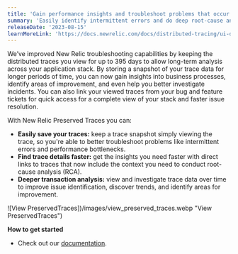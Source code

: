 ```yaml
---
title: 'Gain performance insights and troubleshoot problems that occur over time with Preserved Traces'
summary: 'Easily identify intermittent errors and do deep root-cause analysis by accessing your viewed traces for over a year.'
releaseDate: '2023-08-15'
learnMoreLink: 'https://docs.newrelic.com/docs/distributed-tracing/ui-data/understand-use-distributed-tracing-ui/#preserved-traces'
---
```


We’ve improved New Relic troubleshooting capabilities by keeping the distributed traces you view for up to 395 days to allow long-term analysis across your application stack. By storing a snapshot of your trace data for longer periods of time, you can now gain insights into business processes, identify areas of improvement, and even help you better investigate incidents. You can also link your viewed traces from your bug and feature tickets for quick access for a complete view of your stack and faster issue resolution.

With New Relic Preserved Traces you can:

- **Easily save your traces:** keep a trace snapshot simply viewing the trace, so you're able to better troubleshoot problems like intermittent errors and performance bottlenecks.
- **Find trace details faster:** get the insights you need faster with direct links to traces that now include the context you need to conduct root-cause analysis (RCA).
- **Deeper transaction analysis:** view and investigate trace data over time to improve issue identification, discover trends, and identify areas for improvement.

![View PreservedTraces])/images/view_preserved_traces.webp "View PreservedTraces")

**How to get started**

- Check out our [documentation](https://docs.newrelic.com/docs/distributed-tracing/ui-data/understand-use-distributed-tracing-ui/#preserved-traces).
